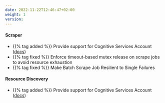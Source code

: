 ```yaml
---
date: 2022-11-22T12:46:47+02:00
weight: 1
version:
---
```


#### Scraper

- {{% tag added %}} Provide support for Cognitive Services Account ([docs](https://docs.promitor.io/scraping/providers/cognitive-services-account/))
- {{% tag fixed %}} Enforce timeout-based mutex release on scrape jobs to avoid resource exhaustion
- {{% tag fixed %}} Make Batch Scrape Job Resilient to Single Failures

#### Resource Discovery

- {{% tag added %}} Provide support for Cognitive Services Account ([docs](https://docs.promitor.io/scraping/providers/cognitive-services-account/))